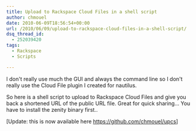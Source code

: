 ```yaml
---
title: Upload to Rackspace Cloud Files in a shell script
author: chmouel
date: 2010-06-09T18:56:54+00:00
url: /2010/06/09/upload-to-rackspace-cloud-files-in-a-shell-script/
dsq_thread_id:
  - 252039420
tags:
  - Rackspace
  - Scripts

---
```

I don't really use much the GUI and always the command line so I don't really use the Cloud File plugin I created for nautilus.

So here is a shell script to upload to Rackspace Cloud Files and give you back a shortened URL of the public URL file. Great for quick sharing... You have to install the zenity binary first..

[Update: this is now available here <https://github.com/chmouel/upcs>]